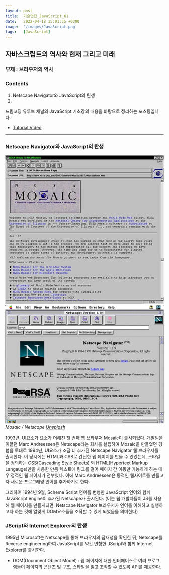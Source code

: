 ```yaml
---
layout: post
title:  기술면접_JavaScript_01
date:   2022-04-18 15:01:35 +0300
image:  '/images/JavaScript.png'
tags:   [JavaScript]
---
```


## 자바스크립트의 역사와 현재 그리고 미래<br/>
### 부제 : 브라우저의 역사

### Contents <br/>
1. Netscape Navigator와 JavaScript의 탄생<br/>
2. 

드림코딩 유투브 채널의 JavaScript 기초강의 내용을 바탕으로 정리하는 포스팅입니다. 
* [Tutorial Video](https://www.youtube.com/watch?v=wcsVjmHrUQg&list=PLv2d7VI9OotTVOL4QmPfvJWPJvkmv6h-2&index=1)

___

### Netscape Navigator와 JavaScript의 탄생
<div class="gallery-box">
  <div class="gallery">
    <img src="/images/Posting/JavaScript/01.png" alt="Project">
    <img src="/images/Posting/JavaScript/02.png" alt="Project">
  </div>
  <em>Mosaic / Netscape  <a href="https://unsplash.com/" target="_blank">Unsplash</a></em>
</div>

1993년, UI요소가 요소가 더해진 첫 번째 웹 브라우저 Mosaic이 출시되었다. 개발팀을 이끌던 Marc Andreessen은 Netscape라는 회사를 설립하여 Mosaic을 만들었던 경험을 토대로 1994년, UI요소가 조금 더 추가된 Netscape Navigator 웹 브라우저를 출시한다. 이 당시에는 HTML과 CSS로 간단한 웹 페이지를 만들 수 있었는데, 스타일을 정의하는 CSS(Cascading Style Sheets) 외 HTML(Hypertext Markup Langauge)만을 사용한 만큼 텍스트에 링크를 걸어 페이지 간 이동만 가능하게 하는 매우 정적인 웹 페이지가 전부였다. 이에 Marc Andreessen은 동적인 웹사이트를 만들고자 새로운 프로그래밍 언어를 추가하기로 한다. <br/>

그리하여 1994년 9월, Scheme Script 언어를 변형한 JavaScript 언어와 함께 JavaScript engine이 추가된 Netscape가 출시된다. (이는 웹 개발자들이 JS를 사용해 웹 페이지를 만들게되면, Netscape Navigator 브라우저가 언어를 이해하고 실행하고자 하는 것에 알맞게 DOM요소들을 조작할 수 있게 되었음을 의미한다)


### JScript와 Internet Explorer의 탄생
1995년 Microsoft는 Netscape를 통해 브라우저의 잠재성을 확인한 뒤, Netscape를 Reverse engineering하여 JavaScript를 약간 변형한 JScript와 함께 Internet Explorer를 출시한다.






* DOM(Document Object Model) : 웹 페이지에 대한 인터페이스로 여러 프로그램들이 페이지의 콘텐츠 및 구조, 스타일을 읽고 조작할 수 있도록 API를 제공한다.


